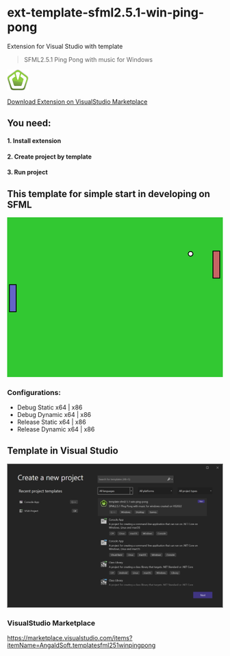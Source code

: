 # ext-template-sfml2.5.1-win-ping-pong
Extension for Visual Studio with template

> SFML2.5.1 Ping Pong with music for Windows

 <img src="https://raw.githubusercontent.com/dmitriy3342/vs-template-sfml2.5.1-win-ping-pong/main/docs/SFML_LOGO.png" width="50" height="50">
 
 [Download Extension on VisualStudio Marketplace](https://marketplace.visualstudio.com/items?itemName=AngaldSoft.templatesfml251winpingpong)
 
 ## You need:
 #### 1. Install extension
 #### 2. Create project by template
 #### 3. Run project

## This template for simple start in developing on SFML

![](https://raw.githubusercontent.com/dmitriy3342/vs-template-sfml2.5.1-win-ping-pong/main/docs/PingPongExample.png "")

### Configurations:
- Debug Static x64 | x86
- Debug Dynamic x64 | x86
- Release Static x64 | x86
- Release Dynamic x64 | x86

## Template in Visual Studio
![](https://raw.githubusercontent.com/dmitriy3342/vs-template-sfml2.5.1-win-ping-pong/main/docs/PreviewImage.png "")

### VisualStudio Marketplace
https://marketplace.visualstudio.com/items?itemName=AngaldSoft.templatesfml251winpingpong
